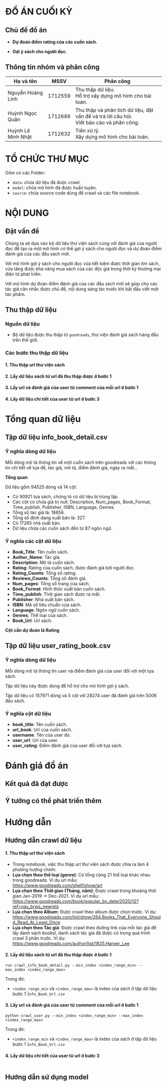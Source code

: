 # ĐỒ ÁN CUỐI KỲ

## Chủ đề đồ án

- **Dự đoán điểm rating của các cuốn sách.**

- **Gợi ý sách cho người đọc.**

## Thông tin nhóm và phân công

| Họ và tên          | MSSV    | Phân công                                                    |
| ------------------ | ------- | ------------------------------------------------------------ |
| Nguyễn Hoàng Linh  | 1712559 | Thu thập dữ liệu.<br /> Hỗ trợ xây dựng mô hình cho bài toán. |
| Huỳnh Ngọc Quân    | 1712689 | Thu thập và phân tích dữ liệu, đặt vấn đề và trả lời câu hỏi.<br /> Viết báo cáo và phân công. |
| Huỳnh Lê Minh Nhật | 1712632 | Tiền xử lý.<br /> Xây dựng mô hình cho bài toán.             |

# TỔ CHỨC THƯ MỤC 

Gồm có các Folder:

- `data`: chứa dữ liệu đã được crawl.
- `model`: chứa mô hình đã được huấn luyện.
- `source`: chứa source code dùng để crawl và các file notebook.

# NỘI DUNG 

## Đặt vấn đề

Chúng ta sẽ dựa vào bộ dữ liệu thư viện sách cùng với đánh giá của người đọc để tạo ra một mô hình có thể gợi ý sách cho người đọc và dự đoán điểm đánh giá của các đầu sách mới.

Với mô hình gợi ý sách cho người đọc vừa tiết kiệm được thời gian tìm sách, vừa tăng được khả năng mua sách của các độc giả trong thời kỳ thương mại điện tử phát triển.

Với mô hình dự đoán điểm đánh giá của các đầu sách mới sẽ giúp cho các tác giả cân nhắc được chủ đề, nội dung sáng tác trước khi bắt đầu viết một tác phẩm.

## Thu thập dữ liệu

### Nguồn dữ liệu

- Bộ dữ liệu được thu thập từ `goodreads`, thư viện đánh giá sách hàng đầu trên thế giới.

### Các bước thu thập dữ liệu

#### 1. Thu thập url thư viện sách

#### 2. Lấy dữ liệu sách từ url đã thu thập được ở bước 1

#### 3. Lấy url và đánh giá của user từ comment của mỗi url ở bước 1

#### 4. Lấy dữ liệu chi tiết của user từ url ở bước 3



# Tổng quan dữ liệu

## Tập dữ liệu info_book_detail.csv

### Ý nghĩa dòng dữ liệu

Mỗi dòng mô tả thông tin về một cuốn sách trên goodreads với các thông tin chi tiết về tựa đề, tác giả, mô tả, điểm đánh giá, ngày ra mắt...

**Tổng quan**

Dữ liệu gồm 94525 dòng và 14 cột:

- Có 90921 tựa sách, chứng tỏ có dữ liệu bị trùng lặp.
- Các cột có chứa giá trị null: Description, Num_pages, Book_Format, Time_publish, Publisher, ISBN, Language, Genres
- Tổng số tác giả là: 18856.
- Tổng số định dạng xuất bản là: 327.
- Có 17265 nhà xuất bản.
- Dữ liệu chứa các cuốn sách đến từ 87 ngôn ngữ.

### Ý nghĩa các cột dữ liệu

- **Book_Title**: Tên cuốn sách.
- **Author_Name**: Tác giả.
- **Description**: Mô tả cuốn sách.
- **Rating**: Rating của cuốn sách, được đánh giá bởi người đọc.
- **Rating_Counts**: Tổng số rating.
- **Reviews_Counts**: Tổng số đánh giá. 
- **Num_pages**: Tổng số trang của sách.
- **Book_Format**: Hình thức xuất bản cuốn sách.
- **Time_publish**: Thời gian sách được ra mắt.
- **Publisher**: Nhà xuất bản sách.
- **ISBN**: Mã số tiêu chuẩn của sách.
- **Language**: Ngôn ngữ cuốn sách.
- **Genres**: Thể loại của sách.
- **Book_Url**: Url sách.

**Cột cần dự đoán là Rating**

## Tập dữ liệu user_rating_book.csv

### Ý nghĩa dòng dữ liệu

Mỗi dòng mô tả thông tin user và điểm đánh giá của user đối với một tựa sách. 

Tập dữ liệu này được dùng để hỗ trợ cho mô hình gợi ý sách.

Tập dữ liệu có 157971 dòng và 5 cột với 28274 user đã đánh giá trên 5006 đầu sách.

### Ý nghĩa cột dữ liệu

- **book_title**: Tên cuốn sách.
- **url_book**: Url của cuốn sách.
- **username**: Tên của user đó.
- **user_url**: Url của user.
- **user_rating**: Điểm đánh giá của user đối với tựa sách.

# Đánh giá đồ án

## Kết quả đã đạt được

## Ý tưởng có thể phát triển thêm



# Hướng dẫn 

## Hướng dẫn crawl dữ liệu

#### 1. Thu thập url thư viện sách

- Trong notebook, việc thu thập url thư viện sách được chia ra làm 4 phương hướng chính:
- **Lựa chọn theo thể loại (genre)**: Có tổng cộng 21 thể loại khác nhau trong goodreads. Ví dụ url mẫu: https://www.goodreads.com/shelf/show/art
- **Lựa chọn theo Thời gian (Tháng, năm)**: Được crawl trong khoảng thời gian Jan-2019 -> Dec-2021. Ví dụ url mẫu: https://www.goodreads.com/book/popular_by_date/2020/12?ref=nav_brws_newrels
- **Lựa chọn theo Album**: Được crawl theo album được chọn trước. Ví dụ: https://www.goodreads.com/list/show/264.Books_That_Everyone_Should_Read_At_Least_Once
- **Lựa chọn theo Tác giả**: Được crawl theo đường link của mỗi tác giả để lấy danh sách booksl, danh sách tác giả đã được có trong quá trình crawl 3 phần trước. Ví dụ: https://www.goodreads.com/author/list/1825.Harper_Lee



#### 2. Lấy dữ liệu sách từ url đã thu thập được ở bước 1

```
run crawl_info_book_detail.py --min_index <index_range_min> --max_index <index_range_max>

```

Trong đó:

- `<index_range_min` và `<index_range_max>` là index của sách ở tập dữ liệu bước 1 `Info_Book_Url.csv`


#### 3. Lấy url và đánh giá của user từ comment của mỗi url ở bước 1

```
python crawl_user.py --min_index <index_range_min> --max_index <index_range_max>
```

Trong đó:

- `<index_range_min` và `<index_range_max>` là index của sách ở tập dữ liệu bước 1 `Info_Book_Url.csv`



#### 4. Lấy dữ liệu chi tiết của user từ url ở bước 3

```

```



## Hướng dẫn sử dụng model



